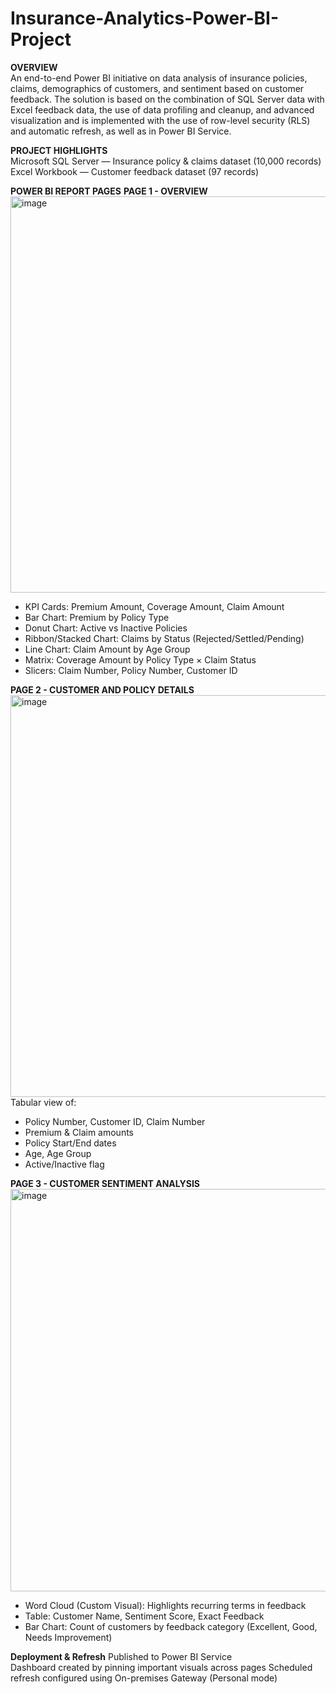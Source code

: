 # Insurance-Analytics-Power-BI-Project

**OVERVIEW**  
An end-to-end Power BI initiative on data analysis of insurance policies, claims, demographics of customers, and sentiment based on customer feedback. The solution is based on the combination of SQL Server data with Excel feedback data, the use of data profiling and cleanup, and advanced visualization and is implemented with the use of row-level security (RLS) and automatic refresh, as well as in Power BI Service.

**PROJECT HIGHLIGHTS**  
Microsoft SQL Server — Insurance policy & claims dataset (10,000 records)  
Excel Workbook — Customer feedback dataset (97 records)  

**POWER BI REPORT PAGES**
**PAGE 1 - OVERVIEW** 
<img width="1127" height="634" alt="image" src="https://github.com/user-attachments/assets/992142e7-255b-462d-b05d-6bc5cb1b939c" />

* KPI Cards: Premium Amount, Coverage Amount, Claim Amount
* Bar Chart: Premium by Policy Type
* Donut Chart: Active vs Inactive Policies
* Ribbon/Stacked Chart: Claims by Status (Rejected/Settled/Pending)
* Line Chart: Claim Amount by Age Group
* Matrix: Coverage Amount by Policy Type × Claim Status
* Slicers: Claim Number, Policy Number, Customer ID

**PAGE 2 - CUSTOMER AND POLICY DETAILS**
<img width="1127" height="643" alt="image" src="https://github.com/user-attachments/assets/7b16030b-4168-4490-9ae6-ef8c03c2e68d" />
Tabular view of:
* Policy Number, Customer ID, Claim Number
* Premium & Claim amounts
* Policy Start/End dates
* Age, Age Group
* Active/Inactive flag
  
**PAGE 3 - CUSTOMER SENTIMENT ANALYSIS**
<img width="1139" height="644" alt="image" src="https://github.com/user-attachments/assets/0d1abb1a-0916-4791-a2ae-ce89a9f14f59" />

* Word Cloud (Custom Visual): Highlights recurring terms in feedback
* Table: Customer Name, Sentiment Score, Exact Feedback
* Bar Chart: Count of customers by feedback category (Excellent, Good, Needs Improvement)

**Deployment & Refresh**
Published to Power BI Service  
Dashboard created by pinning important visuals across pages
Scheduled refresh configured using On-premises Gateway (Personal mode)  







